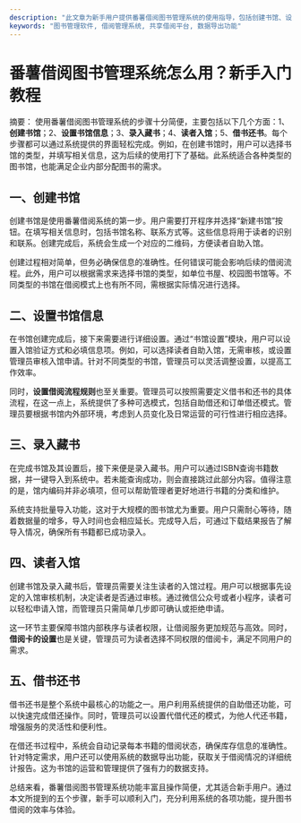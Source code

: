 ```yaml
---
description: "此文章为新手用户提供番薯借阅图书管理系统的使用指导，包括创建书馆、设置书馆及录入藏书等功能介绍。"
keywords: "图书管理软件, 借阅管理系统, 共享借阅平台, 数据导出功能"
---
```

# 番薯借阅图书管理系统怎么用？新手入门教程

摘要：
使用番薯借阅图书管理系统的步骤十分简便，主要包括以下几个方面：1、**创建书馆**；2、**设置书馆信息**；3、**录入藏书**；4、**读者入馆**；5、**借书还书**。每个步骤都可以通过系统提供的界面轻松完成。例如，在创建书馆时，用户可以选择书馆的类型，并填写相关信息，这为后续的使用打下了基础。此系统适合各种类型的图书馆，也能满足企业内部分配图书的需求。

## 一、创建书馆

创建书馆是使用番薯借阅系统的第一步。用户需要打开程序并选择“新建书馆”按钮。在填写相关信息时，包括书馆名称、联系方式等。这些信息将用于读者的识别和联系。创建完成后，系统会生成一个对应的二维码，方便读者自助入馆。

创建过程相对简单，但务必确保信息的准确性。任何错误可能会影响后续的借阅流程。此外，用户可以根据需求来选择书馆的类型，如单位书屋、校园图书馆等。不同类型的书馆在借阅模式上也有所不同，需根据实际情况进行选择。

## 二、设置书馆信息

在书馆创建完成后，接下来需要进行详细设置。通过“书馆设置”模块，用户可以设置入馆验证方式和必填信息项。例如，可以选择读者自助入馆，无需审核，或设置管理员审核入馆申请。针对不同类型的书馆，管理员可以灵活调整设置，以提高工作效率。

同时，**设置借阅流程规则**也至关重要。管理员可以按照需要定义借书和还书的具体流程，在这一点上，系统提供了多种可选模式，包括自助借还和订单借还模式。管理员要根据书馆内外部环境，考虑到人员变化及日常运营的可行性进行相应选择。

## 三、录入藏书

在完成书馆及其设置后，接下来便是录入藏书。用户可以通过ISBN查询书籍数据，并一键导入到系统中。若未能查询成功，则会直接跳过此部分内容。值得注意的是，馆内编码并非必填项，但可以帮助管理者更好地进行书籍的分类和维护。

系统支持批量导入功能，这对于大规模的图书馆尤为重要。用户只需耐心等待，随着数据量的增多，导入时间也会相应延长。完成导入后，可通过下载结果报告了解导入情况，确保所有书籍都已成功录入。

## 四、读者入馆

创建书馆及录入藏书后，管理员需要关注生读者的入馆过程。用户可以根据事先设定的入馆审核机制，决定读者是否通过审核。通过微信公众号或者小程序，读者可以轻松申请入馆，而管理员只需简单几步即可确认或拒绝申请。

这一环节主要保障书馆内部秩序与读者权限，让借阅服务更加规范与高效。同时，**借阅卡的设置**也是关键，管理员可为读者选择不同权限的借阅卡，满足不同用户的需求。

## 五、借书还书

借书还书是整个系统中最核心的功能之一。用户利用系统提供的自助借还功能，可以快速完成借还操作。同时，管理员可以设置代借代还的模式，为他人代还书籍，增强服务的灵活性和便利性。

在借还书过程中，系统会自动记录每本书籍的借阅状态，确保库存信息的准确性。针对特定需求，用户还可以使用系统的数据导出功能，获取关于借阅情况的详细统计报告。这为书馆的运营和管理提供了强有力的数据支持。

总结来看，番薯借阅图书管理系统功能丰富且操作简便，尤其适合新手用户。通过本文所提到的五个步骤，新手可以顺利入门，充分利用系统的各项功能，提升图书借阅的效率与体验。
